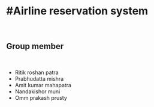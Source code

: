 <h1>#Airline reservation system</h1><br/>
<h2>Group member</h2><br/>
<ul>
<li>Ritik roshan patra</li>
<li>Prabhudatta mishra</li>
<li>Amit kumar mahapatra</li>
<li>Nandakishor muni</li>
<li>Omm prakash prusty</li>
</ul>